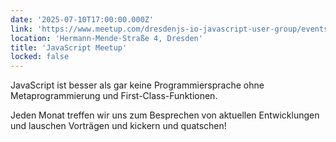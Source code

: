 ```yaml
---
date: '2025-07-10T17:00:00.000Z'
link: 'https://www.meetup.com/dresdenjs-io-javascript-user-group/events/308485765'
location: 'Hermann-Mende-Straße 4, Dresden'
title: 'JavaScript Meetup'
locked: false
---
```

JavaScript ist besser als gar keine Programmiersprache ohne Metaprogrammierung und First-Class-Funktionen.

Jeden Monat treffen wir uns zum Besprechen von aktuellen Entwicklungen und lauschen Vorträgen und kickern und quatschen!
